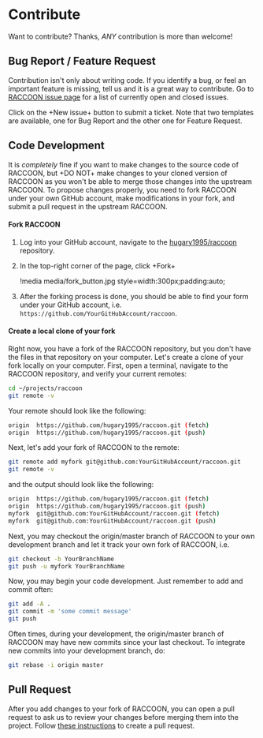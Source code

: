 # Contribute

Want to contribute? Thanks, *ANY* contribution is more than welcome!

## Bug Report / Feature Request

Contribution isn't only about writing code. If you identify a bug, or feel an important feature
is missing, tell us and it is a great way to contribute. Go to [RACCOON issue page](https://github.com/hugary1995/raccoon/issues) for a list of currently open and closed issues.

Click on the +New issue+ button to submit a ticket. Note that two templates are available, one for Bug Report and the other one for Feature Request.

## Code Development

It is *completely* fine if you want to make changes to the source code of RACCOON, but +DO NOT+ make changes to your cloned version of RACCOON as you won't be able to merge those changes into the upstream RACCOON. To propose changes properly, you need to fork RACCOON under your own GitHub account, make modifications in your fork, and submit a pull request in the upstream RACCOON.

#### Fork RACCOON

1. Log into your GitHub account, navigate to the [hugary1995/raccoon](https://github.com/hugary1995/raccoon) repository.
2. In the top-right corner of the page, click +Fork+

   !media media/fork_button.jpg
          style=width:300px;padding:auto;

3. After the forking process is done, you should be able to find your form under your GitHub account, i.e. `https://github.com/YourGitHubAccount/raccoon`.

#### Create a local clone of your fork

Right now, you have a fork of the RACCOON repository, but you don't have the files in that repository on your computer. Let's create a clone of your fork locally on your computer. First, open a terminal, navigate to the RACCOON repository, and verify your current remotes:

```bash
cd ~/projects/raccoon
git remote -v
```

Your remote should look like the following:

```bash
origin	https://github.com/hugary1995/raccoon.git (fetch)
origin	https://github.com/hugary1995/raccoon.git (push)
```

Next, let's add your fork of RACCOON to the remote:

```bash
git remote add myfork git@github.com:YourGitHubAccount/raccoon.git
git remote -v
```

and the output should look like the following:

```bash
origin	https://github.com/hugary1995/raccoon.git (fetch)
origin	https://github.com/hugary1995/raccoon.git (push)
myfork	git@github.com:YourGitHubAccount/raccoon.git (fetch)
myfork	git@github.com:YourGitHubAccount/raccoon.git (push)
```

Next, you may checkout the origin/master branch of RACCOON to your own development branch and let it track your own fork of RACCOON, i.e.

```bash
git checkout -b YourBranchName
git push -u myfork YourBranchName
```

Now, you may begin your code development. Just remember to add and commit often:

```bash
git add -A .
git commit -m 'some commit message'
git push
```

Often times, during your development, the origin/master branch of RACCOON may have new commits since your last checkout. To integrate new commits into your development branch, do:

```bash
git rebase -i origin master
```

## Pull Request

After you add changes to your fork of RACCOON, you can open a pull request to ask us to review your changes before merging them into the project. Follow [these instructions](https://help.github.com/en/github/collaborating-with-issues-and-pull-requests/creating-a-pull-request-from-a-fork) to create a pull request.

